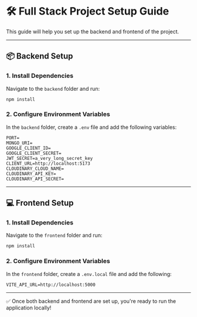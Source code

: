 # 🛠️ Full Stack Project Setup Guide

This guide will help you set up the backend and frontend of the project.

---

## 📦 Backend Setup

### 1. Install Dependencies

Navigate to the `backend` folder and run:

```bash
npm install
```

### 2. Configure Environment Variables

In the `backend` folder, create a `.env` file and add the following variables:

```env
PORT=
MONGO_URI=
GOOGLE_CLIENT_ID=
GOOGLE_CLIENT_SECRET=
JWT_SECRET=a_very_long_secret_key
CLIENT_URL=http://localhost:5173
CLOUDINARY_CLOUD_NAME=
CLOUDINARY_API_KEY=
CLOUDINARY_API_SECRET=
```

---

## 💻 Frontend Setup

### 1. Install Dependencies

Navigate to the `frontend` folder and run:

```bash
npm install
```

### 2. Configure Environment Variables

In the `frontend` folder, create a `.env.local` file and add the following:

```env
VITE_API_URL=http://localhost:5000
```

---

✅ Once both backend and frontend are set up, you're ready to run the application locally!
